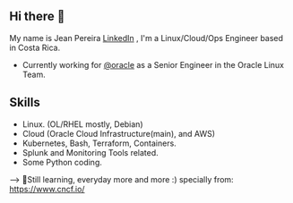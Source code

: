 ## Hi there 👋

My name is Jean Pereira [LinkedIn](https://www.linkedin.com/in/jean-pereira-1018aa161/) , I'm a Linux/Cloud/Ops Engineer based in Costa Rica.

- Currently working for [@oracle](https://github.com/oracle) as a Senior Engineer in the Oracle Linux Team.

## Skills
- Linux. (OL/RHEL mostly, Debian)
- Cloud (Oracle Cloud Infrastructure(main), and AWS)
- Kubernetes, Bash, Terraform, Containers.
- Splunk and Monitoring Tools related.
- Some Python coding.

--> 🌱Still learning, everyday more and more :) specially from: https://www.cncf.io/
